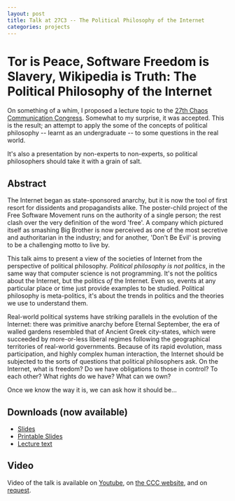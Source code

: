 ```yaml
---
layout: post
title: Talk at 27C3 -- The Political Philosophy of the Internet
categories: projects
---
```


# Tor is Peace, Software Freedom is Slavery, Wikipedia is Truth: The Political Philosophy of the Internet

On something of a whim, I proposed a lecture topic to the [27th Chaos Communication Congress](http://events.ccc.de/congress/2010/wiki/Welcome). Somewhat to my surprise, it was accepted. This is the result; an attempt to apply the some of the concepts of political philosophy -- learnt as an undergraduate -- to some questions in the real world.

It's also a presentation by non-experts to non-experts, so political philosophers should take it with a grain of salt.


## Abstract

The Internet began as state-sponsored anarchy, but it is now the tool of first resort for dissidents and propagandists alike. The poster-child project of the Free Software Movement runs on the authority of a single person; the rest clash over the very definition of the word 'free'. A company which pictured itself as smashing Big Brother is now perceived as one of the most secretive and authoritarian in the industry; and for another, 'Don't Be Evil' is proving to be a challenging motto to live by.

This talk aims to present a view of the societies of Internet from the perspective of political philosophy. *Political philosophy is not politics*, in the same way that computer science is not programming. It's not the politics about the Internet, but the politics *of* the Internet. Even so, events at any particular place or time just provide examples to be studied. Political philosophy is meta-politics, it's about the trends in politics and the theories we use to understand them.

Real-world political systems have striking parallels in the evolution of the Internet: there was primitive anarchy before Eternal September, the era of walled gardens resembled that of Ancient Greek city-states, which were succeeded by more-or-less liberal regimes following the geographical territories of real-world governments. Because of its rapid evolution, mass participation, and highly complex human interaction, the Internet should be subjected to the sorts of questions that political philosophers ask. On the Internet, what is freedom? Do we have obligations to those in control? To each other? What rights do we have? What can we own?

Once we know the way it is, we can ask how it should be...

## Downloads (now available)
* [Slides](../download/slides.pdf)
* [Printable Slides](../download/printslides.pdf)
* [Lecture text](../download/lecture.pdf)


## Video
Video of the talk is available on [Youtube](http://www.youtube.com/watch?v=tXCV_z_M0RA), on [the CCC website](http://mirror.fem-net.de/CCC/27C3/), and on [request](mailto:contact@adamobeng.com).
